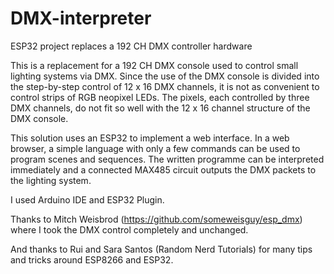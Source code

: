 # DMX-interpreter
ESP32 project replaces a 192 CH DMX controller hardware

This is a replacement for a 192 CH DMX console used to control small lighting systems via DMX. Since the use of the DMX console is divided into the step-by-step control of 12 x 16 DMX channels, it is not as convenient to control strips of RGB neopixel LEDs. The pixels, each controlled by three DMX channels, do not fit so well with the 12 x 16 channel structure of the DMX console.

This solution uses an ESP32 to implement a web interface. In a web browser, a simple language with only a few commands can be used to program scenes and sequences. The written programme can be interpreted immediately and a connected MAX485 circuit outputs the DMX packets to the lighting system.

I used Arduino IDE and ESP32 Plugin.

Thanks to Mitch Weisbrod
(https://github.com/someweisguy/esp_dmx)
where I took the DMX control completely and unchanged.

And thanks to Rui and Sara Santos (Random Nerd Tutorials) for many tips and tricks around ESP8266 and ESP32.
